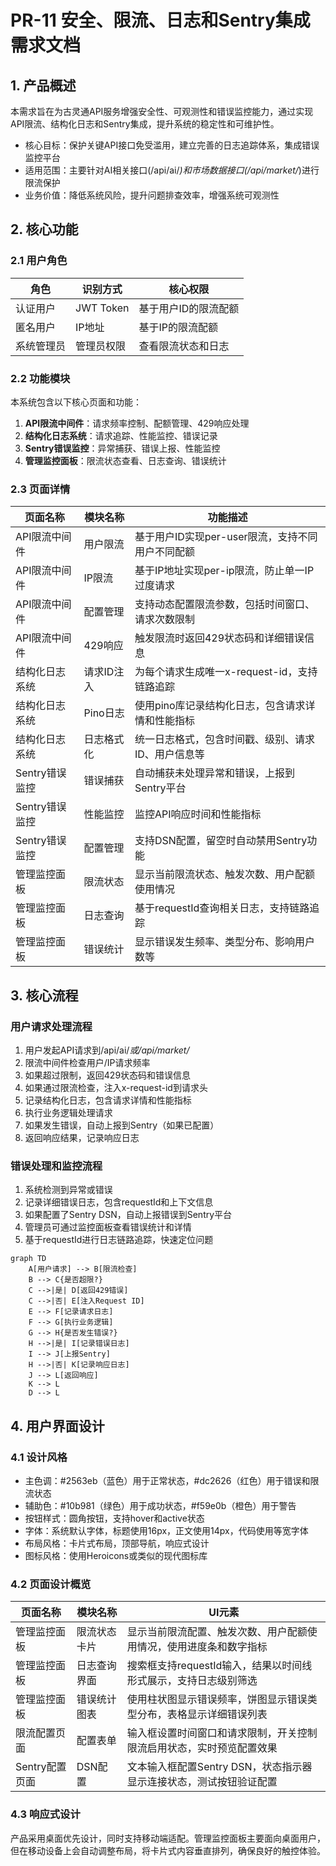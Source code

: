 # PR-11 安全、限流、日志和Sentry集成需求文档

## 1. 产品概述

本需求旨在为古灵通API服务增强安全性、可观测性和错误监控能力，通过实现API限流、结构化日志和Sentry集成，提升系统的稳定性和可维护性。

- 核心目标：保护关键API接口免受滥用，建立完善的日志追踪体系，集成错误监控平台
- 适用范围：主要针对AI相关接口(/api/ai/_)和市场数据接口(/api/market/_)进行限流保护
- 业务价值：降低系统风险，提升问题排查效率，增强系统可观测性

## 2. 核心功能

### 2.1 用户角色

| 角色       | 识别方式   | 核心权限             |
| ---------- | ---------- | -------------------- |
| 认证用户   | JWT Token  | 基于用户ID的限流配额 |
| 匿名用户   | IP地址     | 基于IP的限流配额     |
| 系统管理员 | 管理员权限 | 查看限流状态和日志   |

### 2.2 功能模块

本系统包含以下核心页面和功能：

1. **API限流中间件**：请求频率控制、配额管理、429响应处理
2. **结构化日志系统**：请求追踪、性能监控、错误记录
3. **Sentry错误监控**：异常捕获、错误上报、性能监控
4. **管理监控面板**：限流状态查看、日志查询、错误统计

### 2.3 页面详情

| 页面名称       | 模块名称   | 功能描述                                           |
| -------------- | ---------- | -------------------------------------------------- |
| API限流中间件  | 用户限流   | 基于用户ID实现per-user限流，支持不同用户不同配额   |
| API限流中间件  | IP限流     | 基于IP地址实现per-ip限流，防止单一IP过度请求       |
| API限流中间件  | 配置管理   | 支持动态配置限流参数，包括时间窗口、请求次数限制   |
| API限流中间件  | 429响应    | 触发限流时返回429状态码和详细错误信息              |
| 结构化日志系统 | 请求ID注入 | 为每个请求生成唯一x-request-id，支持链路追踪       |
| 结构化日志系统 | Pino日志   | 使用pino库记录结构化日志，包含请求详情和性能指标   |
| 结构化日志系统 | 日志格式化 | 统一日志格式，包含时间戳、级别、请求ID、用户信息等 |
| Sentry错误监控 | 错误捕获   | 自动捕获未处理异常和错误，上报到Sentry平台         |
| Sentry错误监控 | 性能监控   | 监控API响应时间和性能指标                          |
| Sentry错误监控 | 配置管理   | 支持DSN配置，留空时自动禁用Sentry功能              |
| 管理监控面板   | 限流状态   | 显示当前限流状态、触发次数、用户配额使用情况       |
| 管理监控面板   | 日志查询   | 基于requestId查询相关日志，支持链路追踪            |
| 管理监控面板   | 错误统计   | 显示错误发生频率、类型分布、影响用户数等           |

## 3. 核心流程

### 用户请求处理流程

1. 用户发起API请求到/api/ai/_或/api/market/_
2. 限流中间件检查用户/IP请求频率
3. 如果超过限制，返回429状态码和错误信息
4. 如果通过限流检查，注入x-request-id到请求头
5. 记录结构化日志，包含请求详情和性能指标
6. 执行业务逻辑处理请求
7. 如果发生错误，自动上报到Sentry（如果已配置）
8. 返回响应结果，记录响应日志

### 错误处理和监控流程

1. 系统检测到异常或错误
2. 记录详细错误日志，包含requestId和上下文信息
3. 如果配置了Sentry DSN，自动上报错误到Sentry平台
4. 管理员可通过监控面板查看错误统计和详情
5. 基于requestId进行日志链路追踪，快速定位问题

```mermaid
graph TD
    A[用户请求] --> B[限流检查]
    B --> C{是否超限?}
    C -->|是| D[返回429错误]
    C -->|否| E[注入Request ID]
    E --> F[记录请求日志]
    F --> G[执行业务逻辑]
    G --> H{是否发生错误?}
    H -->|是| I[记录错误日志]
    I --> J[上报Sentry]
    H -->|否| K[记录响应日志]
    J --> L[返回响应]
    K --> L
    D --> L
```

## 4. 用户界面设计

### 4.1 设计风格

- 主色调：#2563eb（蓝色）用于正常状态，#dc2626（红色）用于错误和限流状态
- 辅助色：#10b981（绿色）用于成功状态，#f59e0b（橙色）用于警告
- 按钮样式：圆角按钮，支持hover和active状态
- 字体：系统默认字体，标题使用16px，正文使用14px，代码使用等宽字体
- 布局风格：卡片式布局，顶部导航，响应式设计
- 图标风格：使用Heroicons或类似的现代图标库

### 4.2 页面设计概览

| 页面名称       | 模块名称     | UI元素                                                               |
| -------------- | ------------ | -------------------------------------------------------------------- |
| 管理监控面板   | 限流状态卡片 | 显示当前限流配置、触发次数、用户配额使用情况，使用进度条和数字指标   |
| 管理监控面板   | 日志查询界面 | 搜索框支持requestId输入，结果以时间线形式展示，支持日志级别筛选      |
| 管理监控面板   | 错误统计图表 | 使用柱状图显示错误频率，饼图显示错误类型分布，表格显示详细错误列表   |
| 限流配置页面   | 配置表单     | 输入框设置时间窗口和请求限制，开关控制限流启用状态，实时预览配置效果 |
| Sentry配置页面 | DSN配置      | 文本输入框配置Sentry DSN，状态指示器显示连接状态，测试按钮验证配置   |

### 4.3 响应式设计

产品采用桌面优先设计，同时支持移动端适配。管理监控面板主要面向桌面用户，但在移动设备上会自动调整布局，将卡片式内容垂直排列，确保良好的触控体验。
